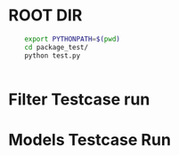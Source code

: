 # ROOT DIR 
```bash
    export PYTHONPATH=$(pwd)
    cd package_test/ 
    python test.py
   
```

# Filter Testcase run

# Models Testcase Run
